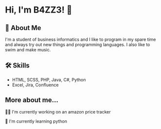
# Hi, I'm B4ZZ3! 👋

## 🚀 About Me
I'm a student of business informatics and I like to program in my spare time and always try out new things and programming languages.
I also like to swim and make music.

## 🛠 Skills
- HTML, SCSS, PHP, Java, C#, Python  
- Excel, Jira, Confluence

## More about me...
👩‍💻 I'm currently working on an amazon price tracker

🧠 I'm currently learning python
